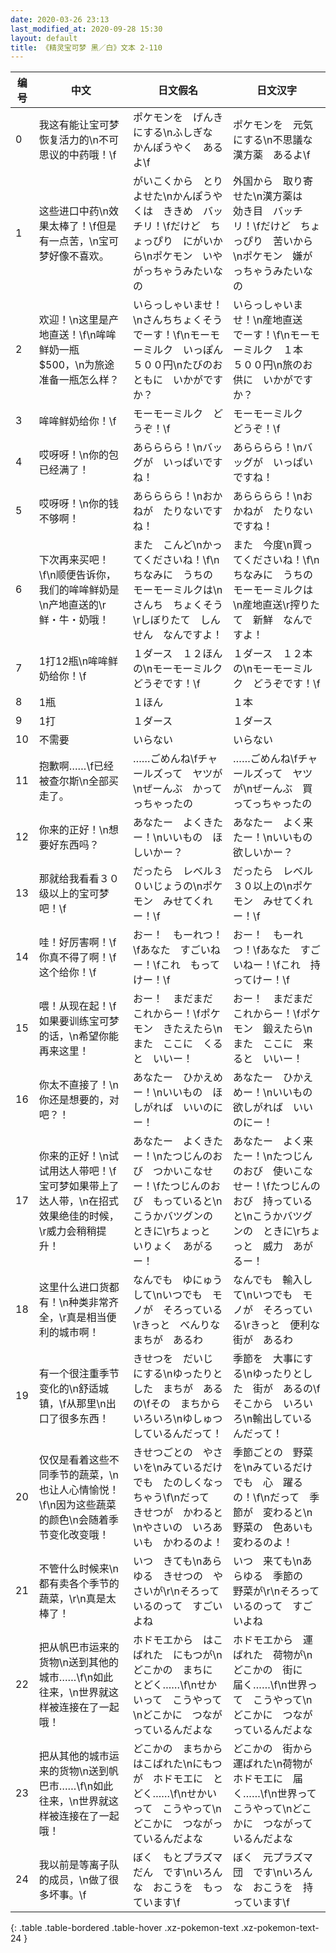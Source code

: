 ```yaml
---
date: 2020-03-26 23:13
last_modified_at: 2020-09-28 15:30
layout: default
title: 《精灵宝可梦 黑／白》文本 2-110
---
```

| 编号 | 中文 | 日文假名 | 日文汉字 |
| ---- | ---- | ---- | --- |
| 0 | 我这有能让宝可梦恢复活力的\n不可思议的中药哦！\f | ポケモンを　げんきにする\nふしぎな　かんぽうやく　あるよ\f | ポケモンを　元気にする\n不思議な　漢方薬　あるよ\f |
| 1 | 这些进口中药\n效果太棒了！\f但是有一点苦，\n宝可梦好像不喜欢。 | がいこくから　とりよせた\nかんぽうやくは　ききめ　バッチリ！\fだけど　ちょっぴり　にがいから\nポケモン　いやがっちゃうみたいなの | 外国から　取り寄せた\n漢方薬は　効き目　バッチリ！\fだけど　ちょっぴり　苦いから\nポケモン　嫌がっちゃうみたいなの |
| 2 | 欢迎！\n这里是产地直送！\f\n哞哞鲜奶一瓶$500，\n为旅途准备一瓶怎么样？ | いらっしゃいませ！\nさんちちょくそう　でーす！\f\nモーモーミルク　いっぽん　５００円\nたびのおともに　いかがですか？ | いらっしゃいませ！\n産地直送　でーす！\f\nモーモーミルク　１本　５００円\n旅のお供に　いかがですか？ |
| 3 | 哞哞鲜奶给你！\f | モーモーミルク　どうぞ！\f | モーモーミルク　どうぞ！\f |
| 4 | 哎呀呀！\n你的包已经满了！ | あらららら！\nバッグが　いっぱいですね！ | あらららら！\nバッグが　いっぱいですね！ |
| 5 | 哎呀呀！\n你的钱不够啊！ | あらららら！\nおかねが　たりないですね！ | あらららら！\nおかねが　たりないですね！ |
| 6 | 下次再来买吧！\f\n顺便告诉你，我们的哞哞鲜奶是\n产地直送的\r鲜・牛・奶哦！ | また　こんど\nかってくださいね！\f\nちなみに　うちの　モーモーミルクは\nさんち　ちょくそう\rしぼりたて　しんせん　なんですよ！ | また　今度\n買ってくださいね！\f\nちなみに　うちの　モーモーミルクは\n産地直送\r搾りたて　新鮮　なんですよ！ |
| 7 | 1打12瓶\n哞哞鲜奶给你！\f | １ダース　１２ほんの\nモーモーミルク　どうぞです！\f | １ダース　１２本の\nモーモーミルク　どうぞです！\f |
| 8 | 1瓶 | １ほん | １本 |
| 9 | 1打 | １ダース | １ダース |
| 10 | 不需要 | いらない | いらない |
| 11 | 抱歉啊……\f已经被查尔斯\n全部买走了。 | ……ごめんね\fチャールズって　ヤツが\nぜーんぶ　かってっちゃったの | ……ごめんね\fチャールズって　ヤツが\nぜーんぶ　買ってっちゃったの |
| 12 | 你来的正好！\n想要好东西吗？ | あなたー　よくきたー！\nいいもの　ほしいかー？ | あなたー　よく来たー！\nいいもの　欲しいかー？ |
| 13 | 那就给我看看３０级以上的宝可梦吧！\f | だったら　レベル３０いじょうの\nポケモン　みせてくれー！\f | だったら　レベル３０以上の\nポケモン　みせてくれー！\f |
| 14 | 哇！好厉害啊！\f你真不得了啊！\f这个给你！\f | おー！　もーれつ！\fあなた　すごいねー！\fこれ　もってけー！\f | おー！　もーれつ！\fあなた　すごいねー！\fこれ　持ってけー！\f |
| 15 | 喂！从现在起！\f如果要训练宝可梦的话，\n希望你能再来这里！ | おー！　まだまだ　これからー！\fポケモン　きたえたら\nまた　ここに　くると　いいー！ | おー！　まだまだ　これからー！\fポケモン　鍛えたら\nまた　ここに　来ると　いいー！ |
| 16 | 你太不直接了！\n你还是想要的，对吧？！ | あなたー　ひかえめー！\nいいもの　ほしがれば　いいのにー！ | あなたー　ひかえめー！\nいいもの　欲しがれば　いいのにー！ |
| 17 | 你来的正好！\n试试用达人带吧！\f宝可梦如果带上了达人带，\n在招式效果绝佳的时候，\r威力会稍稍提升！ | あなたー　よくきたー！\nたつじんのおび　つかいこなせー！\fたつじんのおび　もっていると\nこうかバツグンの　ときに\rちょっと　いりょく　あがるー！ | あなたー　よく来たー！\nたつじんのおび　使いこなせー！\fたつじんのおび　持っていると\nこうかバツグンの　ときに\rちょっと　威力　あがるー！ |
| 18 | 这里什么进口货都有！\n种类非常齐全，\r真是相当便利的城市啊！ | なんでも　ゆにゅう　して\nいつでも　モノが　そろっている\rきっと　べんりな　まちが　あるわ | なんでも　輸入して\nいつでも　モノが　そろっている\rきっと　便利な　街が　あるわ |
| 19 | 有一个很注重季节变化的\n舒适城镇，\f从那里\n出口了很多东西！ | きせつを　だいじにする\nゆったりとした　まちが　あるの\fその　まちから　いろいろ\nゆしゅつ　しているんだって！ | 季節を　大事にする\nゆったりとした　街が　あるの\fそこから　いろいろ\n輸出しているんだって！ |
| 20 | 仅仅是看着这些不同季节的蔬菜，\n也让人心情愉悦！\f\n因为这些蔬菜的颜色\n会随着季节变化改变哦！ | きせつごとの　やさいを\nみているだけでも　たのしくなっちゃう\f\nだって　きせつが　かわると\nやさいの　いろあいも　かわるのよ！ | 季節ごとの　野菜を\nみているだけでも　心　躍るの！\f\nだって　季節が　変わると\n野菜の　色あいも　変わるのよ！ |
| 21 | 不管什么时候来\n都有卖各个季节的蔬菜，\r\n真是太棒了！ | いつ　きても\nあらゆる　きせつの　やさいが\r\nそろっているのって　すごいよね | いつ　来ても\nあらゆる　季節の　野菜が\r\nそろっているのって　すごいよね |
| 22 | 把从帆巴市运来的货物\n送到其他的城市……\f\n如此往来，\n世界就这样被连接在了一起哦！ | ホドモエから　はこばれた　にもつが\nどこかの　まちに　とどく……\f\nせかいって　こうやって\nどこかに　つながっているんだよな | ホドモエから　運ばれた　荷物が\nどこかの　街に　届く……\f\n世界って　こうやって\nどこかに　つながっているんだよな |
| 23 | 把从其他的城市运来的货物\n送到帆巴市……\f\n如此往来，\n世界就这样被连接在了一起哦！ | どこかの　まちから　はこばれた\nにもつが　ホドモエに　とどく……\f\nせかいって　こうやって\nどこかに　つながっているんだよな | どこかの　街から　運ばれた\n荷物が　ホドモエに　届く……\f\n世界って　こうやって\nどこかに　つながっているんだよな |
| 24 | 我以前是等离子队的成员，\n做了很多坏事。\f | ぼく　もとプラズマだん　です\nいろんな　おこうを　もっています\f | ぼく　元プラズマ団　です\nいろんな　おこうを　持っています\f |
{: .table .table-bordered .table-hover .xz-pokemon-text .xz-pokemon-text-24 }